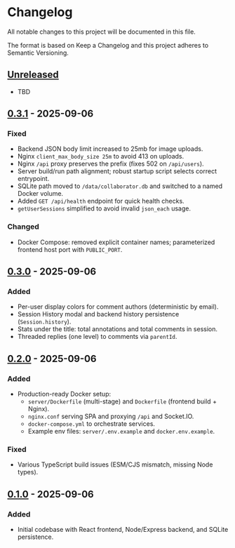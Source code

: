 # Changelog

All notable changes to this project will be documented in this file.

The format is based on Keep a Changelog and this project adheres to Semantic Versioning.

## [Unreleased]

- TBD

## [0.3.1] - 2025-09-06

### Fixed
- Backend JSON body limit increased to 25mb for image uploads.
- Nginx `client_max_body_size 25m` to avoid 413 on uploads.
- Nginx `/api` proxy preserves the prefix (fixes 502 on `/api/users`).
- Server build/run path alignment; robust startup script selects correct entrypoint.
- SQLite path moved to `/data/collaborator.db` and switched to a named Docker volume.
- Added `GET /api/health` endpoint for quick health checks.
- `getUserSessions` simplified to avoid invalid `json_each` usage.

### Changed
- Docker Compose: removed explicit container names; parameterized frontend host port with `PUBLIC_PORT`.

## [0.3.0] - 2025-09-06

### Added
- Per-user display colors for comment authors (deterministic by email).
- Session History modal and backend history persistence (`Session.history`).
- Stats under the title: total annotations and total comments in session.
- Threaded replies (one level) to comments via `parentId`.

## [0.2.0] - 2025-09-06

### Added
- Production-ready Docker setup:
  - `server/Dockerfile` (multi-stage) and `Dockerfile` (frontend build + Nginx).
  - `nginx.conf` serving SPA and proxying `/api` and Socket.IO.
  - `docker-compose.yml` to orchestrate services.
  - Example env files: `server/.env.example` and `docker.env.example`.

### Fixed
- Various TypeScript build issues (ESM/CJS mismatch, missing Node types).

## [0.1.0] - 2025-09-06

### Added
- Initial codebase with React frontend, Node/Express backend, and SQLite persistence.

[Unreleased]: https://example.com/compare/v0.3.1...HEAD
[0.3.1]: https://example.com/compare/v0.3.0...v0.3.1
[0.3.0]: https://example.com/compare/v0.2.0...v0.3.0
[0.2.0]: https://example.com/compare/v0.1.0...v0.2.0
[0.1.0]: https://example.com/releases/v0.1.0
